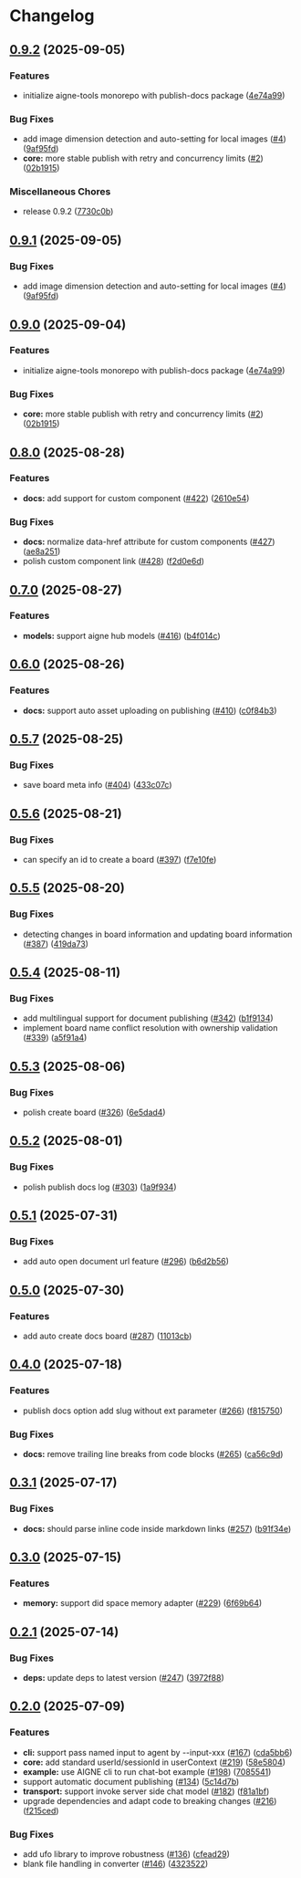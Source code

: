 # Changelog

## [0.9.2](https://github.com/AIGNE-io/aigne-tools/compare/publish-docs-v0.9.2...publish-docs-v0.9.2) (2025-09-05)


### Features

* initialize aigne-tools monorepo with publish-docs package ([4e74a99](https://github.com/AIGNE-io/aigne-tools/commit/4e74a99845f3b63e5847e58b16db7bbac54590d5))


### Bug Fixes

* add image dimension detection and  auto-setting for local images ([#4](https://github.com/AIGNE-io/aigne-tools/issues/4)) ([9af95fd](https://github.com/AIGNE-io/aigne-tools/commit/9af95fd0d68a348d7e441402fe460b6a0c158808))
* **core:** more stable publish with retry and concurrency limits ([#2](https://github.com/AIGNE-io/aigne-tools/issues/2)) ([02b1915](https://github.com/AIGNE-io/aigne-tools/commit/02b19150d998175b129d0a7ab653b2f044c6ca62))


### Miscellaneous Chores

* release 0.9.2 ([7730c0b](https://github.com/AIGNE-io/aigne-tools/commit/7730c0ba7d6bf8594241d6412d2fb1e9ce1f1d7a))

## [0.9.1](https://github.com/AIGNE-io/aigne-tools/compare/publish-docs-v0.9.0...publish-docs-v0.9.1) (2025-09-05)


### Bug Fixes

* add image dimension detection and  auto-setting for local images ([#4](https://github.com/AIGNE-io/aigne-tools/issues/4)) ([9af95fd](https://github.com/AIGNE-io/aigne-tools/commit/9af95fd0d68a348d7e441402fe460b6a0c158808))

## [0.9.0](https://github.com/AIGNE-io/aigne-tools/compare/publish-docs-v0.8.0...publish-docs-v0.9.0) (2025-09-04)


### Features

* initialize aigne-tools monorepo with publish-docs package ([4e74a99](https://github.com/AIGNE-io/aigne-tools/commit/4e74a99845f3b63e5847e58b16db7bbac54590d5))


### Bug Fixes

* **core:** more stable publish with retry and concurrency limits ([#2](https://github.com/AIGNE-io/aigne-tools/issues/2)) ([02b1915](https://github.com/AIGNE-io/aigne-tools/commit/02b19150d998175b129d0a7ab653b2f044c6ca62))

## [0.8.0](https://github.com/AIGNE-io/aigne-framework/compare/publish-docs-v0.7.0...publish-docs-v0.8.0) (2025-08-28)


### Features

* **docs:** add support for custom component ([#422](https://github.com/AIGNE-io/aigne-framework/issues/422)) ([2610e54](https://github.com/AIGNE-io/aigne-framework/commit/2610e54588a44ee4fede7bc9957a7e547c966658))


### Bug Fixes

* **docs:** normalize data-href attribute for custom components ([#427](https://github.com/AIGNE-io/aigne-framework/issues/427)) ([ae8a251](https://github.com/AIGNE-io/aigne-framework/commit/ae8a2514f244148b0962fffdb8f284c27736f368))
* polish custom component link ([#428](https://github.com/AIGNE-io/aigne-framework/issues/428)) ([f2d0e6d](https://github.com/AIGNE-io/aigne-framework/commit/f2d0e6d52f28ee9baa3a82b83f28d693cc4881b8))

## [0.7.0](https://github.com/AIGNE-io/aigne-framework/compare/publish-docs-v0.6.0...publish-docs-v0.7.0) (2025-08-27)


### Features

* **models:** support aigne hub models ([#416](https://github.com/AIGNE-io/aigne-framework/issues/416)) ([b4f014c](https://github.com/AIGNE-io/aigne-framework/commit/b4f014cf5ed08ef930d3ddfc278d3610e64c6af3))

## [0.6.0](https://github.com/AIGNE-io/aigne-framework/compare/publish-docs-v0.5.7...publish-docs-v0.6.0) (2025-08-26)


### Features

* **docs:** support auto asset uploading on publishing ([#410](https://github.com/AIGNE-io/aigne-framework/issues/410)) ([c0f84b3](https://github.com/AIGNE-io/aigne-framework/commit/c0f84b3c89cb17e5719d6707a0bf93dd99129f8b))

## [0.5.7](https://github.com/AIGNE-io/aigne-framework/compare/publish-docs-v0.5.6...publish-docs-v0.5.7) (2025-08-25)


### Bug Fixes

* save board meta info ([#404](https://github.com/AIGNE-io/aigne-framework/issues/404)) ([433c07c](https://github.com/AIGNE-io/aigne-framework/commit/433c07c52229a73cc8e30b9f88927e0a88b07607))

## [0.5.6](https://github.com/AIGNE-io/aigne-framework/compare/publish-docs-v0.5.5...publish-docs-v0.5.6) (2025-08-21)


### Bug Fixes

* can specify an id to create a board ([#397](https://github.com/AIGNE-io/aigne-framework/issues/397)) ([f7e10fe](https://github.com/AIGNE-io/aigne-framework/commit/f7e10fe3fc188a8f38d6bd61ab85be8a9d444a06))

## [0.5.5](https://github.com/AIGNE-io/aigne-framework/compare/publish-docs-v0.5.4...publish-docs-v0.5.5) (2025-08-20)


### Bug Fixes

* detecting changes in board information and updating board information ([#387](https://github.com/AIGNE-io/aigne-framework/issues/387)) ([419da73](https://github.com/AIGNE-io/aigne-framework/commit/419da73690fbdbd63ddd6b6dbc4ac0f5fe7e197b))

## [0.5.4](https://github.com/AIGNE-io/aigne-framework/compare/publish-docs-v0.5.3...publish-docs-v0.5.4) (2025-08-11)


### Bug Fixes

* add multilingual support for document publishing ([#342](https://github.com/AIGNE-io/aigne-framework/issues/342)) ([b1f9134](https://github.com/AIGNE-io/aigne-framework/commit/b1f913465d81ccf3e6b71997f0f92c86ee311cf2))
* implement board name conflict resolution with ownership validation ([#339](https://github.com/AIGNE-io/aigne-framework/issues/339)) ([a5f91a4](https://github.com/AIGNE-io/aigne-framework/commit/a5f91a4d5b63c6f1cacc107c38c9aad58ae8100b))

## [0.5.3](https://github.com/AIGNE-io/aigne-framework/compare/publish-docs-v0.5.2...publish-docs-v0.5.3) (2025-08-06)


### Bug Fixes

* polish create board ([#326](https://github.com/AIGNE-io/aigne-framework/issues/326)) ([6e5dad4](https://github.com/AIGNE-io/aigne-framework/commit/6e5dad4fdd270bb88a4af1f74fc37acd2bf0f2f3))

## [0.5.2](https://github.com/AIGNE-io/aigne-framework/compare/publish-docs-v0.5.1...publish-docs-v0.5.2) (2025-08-01)


### Bug Fixes

* polish publish docs log ([#303](https://github.com/AIGNE-io/aigne-framework/issues/303)) ([1a9f934](https://github.com/AIGNE-io/aigne-framework/commit/1a9f934b7ab01f38fdf945b52b0b3ba6fe508843))

## [0.5.1](https://github.com/AIGNE-io/aigne-framework/compare/publish-docs-v0.5.0...publish-docs-v0.5.1) (2025-07-31)


### Bug Fixes

* add auto open document url feature ([#296](https://github.com/AIGNE-io/aigne-framework/issues/296)) ([b6d2b56](https://github.com/AIGNE-io/aigne-framework/commit/b6d2b566cc7d209eefc2a7042453832c0f064e36))

## [0.5.0](https://github.com/AIGNE-io/aigne-framework/compare/publish-docs-v0.4.0...publish-docs-v0.5.0) (2025-07-30)


### Features

* add auto create docs board ([#287](https://github.com/AIGNE-io/aigne-framework/issues/287)) ([11013cb](https://github.com/AIGNE-io/aigne-framework/commit/11013cb857b54b89077afbcd76339eb15fdcc666))

## [0.4.0](https://github.com/AIGNE-io/aigne-framework/compare/publish-docs-v0.3.1...publish-docs-v0.4.0) (2025-07-18)


### Features

* publish docs option add slug without ext parameter ([#266](https://github.com/AIGNE-io/aigne-framework/issues/266)) ([f815750](https://github.com/AIGNE-io/aigne-framework/commit/f815750e0359e18ad9686713be9279e8a5819960))


### Bug Fixes

* **docs:** remove trailing line breaks from code blocks ([#265](https://github.com/AIGNE-io/aigne-framework/issues/265)) ([ca56c9d](https://github.com/AIGNE-io/aigne-framework/commit/ca56c9d3061fb8b3a655dd5e89e4b06d9a90c53e))

## [0.3.1](https://github.com/AIGNE-io/aigne-framework/compare/publish-docs-v0.3.0...publish-docs-v0.3.1) (2025-07-17)


### Bug Fixes

* **docs:** should parse inline code inside markdown links ([#257](https://github.com/AIGNE-io/aigne-framework/issues/257)) ([b91f34e](https://github.com/AIGNE-io/aigne-framework/commit/b91f34e09378d3b506fa03ae61e2cede4e08943f))

## [0.3.0](https://github.com/AIGNE-io/aigne-framework/compare/publish-docs-v0.2.1...publish-docs-v0.3.0) (2025-07-15)


### Features

* **memory:** support did space memory adapter ([#229](https://github.com/AIGNE-io/aigne-framework/issues/229)) ([6f69b64](https://github.com/AIGNE-io/aigne-framework/commit/6f69b64e98b963db9d6ab5357306b445385eaa68))

## [0.2.1](https://github.com/AIGNE-io/aigne-framework/compare/publish-docs-v0.2.0...publish-docs-v0.2.1) (2025-07-14)


### Bug Fixes

* **deps:** update deps to latest version ([#247](https://github.com/AIGNE-io/aigne-framework/issues/247)) ([3972f88](https://github.com/AIGNE-io/aigne-framework/commit/3972f887a9abff20c26da6b51c1071cbd54c0bf1))

## [0.2.0](https://github.com/AIGNE-io/aigne-framework/compare/publish-docs-v0.1.1...publish-docs-v0.2.0) (2025-07-09)


### Features

* **cli:** support pass named input to agent by --input-xxx ([#167](https://github.com/AIGNE-io/aigne-framework/issues/167)) ([cda5bb6](https://github.com/AIGNE-io/aigne-framework/commit/cda5bb6baab680787de1a042664fe34c17a84bb1))
* **core:** add standard userId/sessionId in userContext ([#219](https://github.com/AIGNE-io/aigne-framework/issues/219)) ([58e5804](https://github.com/AIGNE-io/aigne-framework/commit/58e5804cf08b1d2fa6e232646fadd70b5db2e007))
* **example:** use AIGNE cli to run chat-bot example ([#198](https://github.com/AIGNE-io/aigne-framework/issues/198)) ([7085541](https://github.com/AIGNE-io/aigne-framework/commit/708554100692f2a557f7329ea78e46c3c870ce10))
* support automatic document publishing ([#134](https://github.com/AIGNE-io/aigne-framework/issues/134)) ([5c14d7b](https://github.com/AIGNE-io/aigne-framework/commit/5c14d7bd0ed2fb054cbf1bd1b9e6b075570ad6ab))
* **transport:** support invoke server side chat model ([#182](https://github.com/AIGNE-io/aigne-framework/issues/182)) ([f81a1bf](https://github.com/AIGNE-io/aigne-framework/commit/f81a1bf883abda1845ccee09b270e5f583e287ab))
* upgrade dependencies and adapt code to breaking changes ([#216](https://github.com/AIGNE-io/aigne-framework/issues/216)) ([f215ced](https://github.com/AIGNE-io/aigne-framework/commit/f215cedc1a57e321164064c33316e496eae8d25f))


### Bug Fixes

* add ufo library to improve robustness ([#136](https://github.com/AIGNE-io/aigne-framework/issues/136)) ([cfead29](https://github.com/AIGNE-io/aigne-framework/commit/cfead294c9783ab8af18a236c71b56758ffad4b8))
* blank file handling in converter ([#146](https://github.com/AIGNE-io/aigne-framework/issues/146)) ([4323522](https://github.com/AIGNE-io/aigne-framework/commit/432352202ab958ed4788cd2eeb81a918831e07e7))

